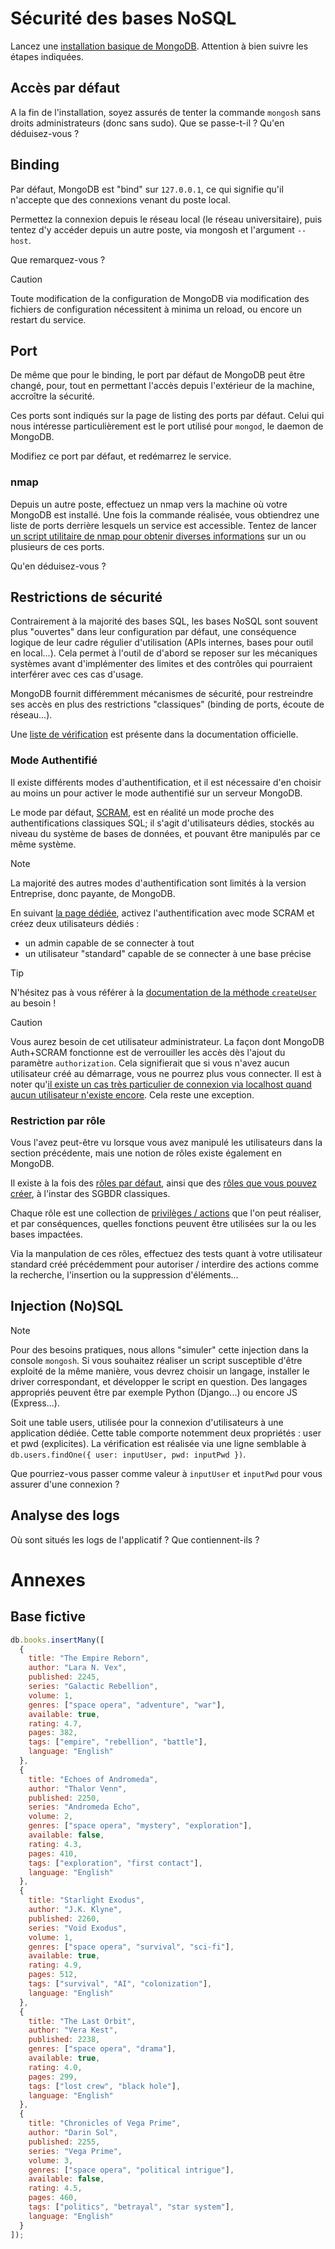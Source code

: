 # Sécurité des bases NoSQL

Lancez une [installation basique de MongoDB](https://www.mongodb.com/docs/manual/tutorial/install-mongodb-on-debian/).
Attention à bien suivre les étapes indiquées.

## Accès par défaut

A la fin de l'installation, soyez assurés de tenter la commande `mongosh` sans droits administrateurs (donc sans sudo). Que se passe-t-il ?
Qu'en déduisez-vous ?

## Binding

Par défaut, MongoDB est "bind" sur `127.0.0.1`, ce qui signifie qu'il n'accepte que des connexions venant du poste local.

Permettez la connexion depuis le réseau local (le réseau universitaire), puis tentez d'y accéder depuis un autre poste, via mongosh et l'argument `--host`.

Que remarquez-vous ?

> [!Caution]
> Toute modification de la configuration de MongoDB via modification des fichiers de configuration nécessitent à minima un reload, ou encore un restart du service.

## Port

De même que pour le binding, le port par défaut de MongoDB peut être changé, pour, tout en permettant l'accès depuis l'extérieur de la machine, accroître la sécurité.

Ces ports sont indiqués sur la page de listing des ports par défaut. Celui qui nous intéresse particulièrement est le port utilisé pour `mongod`, le daemon de MongoDB.

Modifiez ce port par défaut, et redémarrez le service.

### nmap

Depuis un autre poste, effectuez un nmap vers la machine où votre MongoDB est installé.
Une fois la commande réalisée, vous obtiendrez une liste de ports derrière lesquels un service est accessible.
Tentez de lancer [un script utilitaire de nmap pour obtenir diverses informations](https://nmap.org/nsedoc/scripts/mongodb-info.html) sur un ou plusieurs de ces ports.

Qu'en déduisez-vous ?

## Restrictions de sécurité

Contrairement à la majorité des bases SQL, les bases NoSQL sont souvent plus "ouvertes" dans leur configuration par défaut,
une conséquence logique de leur cadre régulier d'utilisation (APIs internes, bases pour outil en local...).
Cela permet à l'outil de d'abord se reposer sur les mécaniques systèmes avant d'implémenter des limites et des contrôles qui pourraient interférer avec ces cas d'usage.

MongoDB fournit différemment mécanismes de sécurité, pour restreindre ses accès en plus des restrictions "classiques" (binding de ports, écoute de réseau...).

Une [liste de vérification](https://www.mongodb.com/docs/manual/administration/security-checklist/) est présente dans la documentation officielle.

### Mode Authentifié

Il existe différents modes d'authentification, et il est nécessaire d'en choisir au moins un pour activer le mode authentifié sur un serveur MongoDB.

Le mode par défaut, [SCRAM](https://www.mongodb.com/docs/manual/core/security-scram/), est en réalité un mode proche des authentifications classiques SQL;
il s'agit d'utilisateurs dédies, stockés au niveau du système de bases de données, et pouvant être manipulés par ce même système.

> [!Note]
> La majorité des autres modes d'authentification sont limités à la version Entreprise, donc payante, de MongoDB.

En suivant [la page dédiée](https://www.mongodb.com/docs/manual/tutorial/configure-scram-client-authentication/), activez l'authentification avec mode SCRAM et créez deux utilisateurs dédiés :
- un admin capable de se connecter à tout
- un utilisateur "standard" capable de se connecter à une base précise

> [!Tip]
> N'hésitez pas à vous référer à la [documentation de la méthode `createUser`](https://www.mongodb.com/docs/manual/reference/method/db.createUser/) au besoin !

> [!Caution]
> Vous aurez besoin de cet utilisateur administrateur.
> La façon dont MongoDB Auth+SCRAM fonctionne est de verrouiller les accès dès l'ajout du paramètre `authorization`.
> Cela signifierait que si vous n'avez aucun utilisateur créé au démarrage, vous ne pourrez plus vous connecter.
> Il est à noter qu'[il existe un cas très particulier de connexion via localhost quand aucun utilisateur n'existe encore](https://www.mongodb.com/docs/manual/core/localhost-exception/#std-label-localhost-exception).
> Cela reste une exception.


### Restriction par rôle

Vous l'avez peut-être vu lorsque vous avez manipulé les utilisateurs dans la section précédente, mais une notion de rôles existe également en MongoDB.

Il existe à la fois des [rôles par défaut](https://www.mongodb.com/docs/manual/reference/built-in-roles/),
ainsi que des [rôles que vous pouvez créer](https://www.mongodb.com/docs/manual/core/security-user-defined-roles/),
à l'instar des SGBDR classiques.

Chaque rôle est une collection de [privilèges / actions](https://www.mongodb.com/docs/manual/reference/privilege-actions/) que l'on peut réaliser,
et par conséquences, quelles fonctions peuvent être utilisées sur la ou les bases impactées.

Via la manpulation de ces rôles, effectuez des tests quant à votre utilisateur standard créé précédemment pour autoriser / interdire des actions
comme la recherche, l'insertion ou la suppression d'éléments...

## Injection (No)SQL

> [!Note]
> Pour des besoins pratiques, nous allons "simuler" cette injection dans la console `mongosh`.
> Si vous souhaitez réaliser un script susceptible d'être exploité de la même manière,
> vous devrez choisir un langage, installer le driver correspondant, et développer le script en question.
> Des langages appropriés peuvent être par exemple Python (Django...) ou encore JS (Express...).

Soit une table users, utilisée pour la connexion d'utilisateurs à une application dédiée.
Cette table comporte notemment deux propriétés : user et pwd (explicites).
La vérification est réalisée via une ligne semblable à `db.users.findOne({ user: inputUser, pwd: inputPwd })`.

Que pourriez-vous passer comme valeur à `inputUser` et `inputPwd` pour vous assurer d'une connexion ?

<!-- user: { "$ne": null } , pwd: { "$ne": null } -->

## Analyse des logs

Où sont situés les logs de l'applicatif ?
Que contiennent-ils ?

# Annexes

## Base fictive

```js
db.books.insertMany([
  {
    title: "The Empire Reborn",
    author: "Lara N. Vex",
    published: 2245,
    series: "Galactic Rebellion",
    volume: 1,
    genres: ["space opera", "adventure", "war"],
    available: true,
    rating: 4.7,
    pages: 382,
    tags: ["empire", "rebellion", "battle"],
    language: "English"
  },
  {
    title: "Echoes of Andromeda",
    author: "Thalor Venn",
    published: 2250,
    series: "Andromeda Echo",
    volume: 2,
    genres: ["space opera", "mystery", "exploration"],
    available: false,
    rating: 4.3,
    pages: 410,
    tags: ["exploration", "first contact"],
    language: "English"
  },
  {
    title: "Starlight Exodus",
    author: "J.K. Klyne",
    published: 2260,
    series: "Void Exodus",
    volume: 1,
    genres: ["space opera", "survival", "sci-fi"],
    available: true,
    rating: 4.9,
    pages: 512,
    tags: ["survival", "AI", "colonization"],
    language: "English"
  },
  {
    title: "The Last Orbit",
    author: "Vera Kest",
    published: 2238,
    genres: ["space opera", "drama"],
    available: true,
    rating: 4.0,
    pages: 299,
    tags: ["lost crew", "black hole"],
    language: "English"
  },
  {
    title: "Chronicles of Vega Prime",
    author: "Darin Sol",
    published: 2255,
    series: "Vega Prime",
    volume: 3,
    genres: ["space opera", "political intrigue"],
    available: false,
    rating: 4.5,
    pages: 460,
    tags: ["politics", "betrayal", "star system"],
    language: "English"
  }
]);
```
